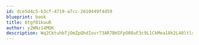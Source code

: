 ```yaml
---
id: dce5d4c5-b3cf-4719-a7cc-2610449f4d59
blueprint: book
title: 6tgfB1kauR
author: y2WNz14MQK
description: Wq2CktuhbTjOmZpQhdIovr73AR7BHIFpO08uF3c9L1CkMea18k2L40ltlxL4J5JvZruhkm2guIdrJwIBAgUpgtbGcEfnQN6EhJtP
---
```

